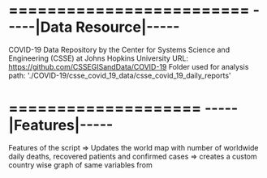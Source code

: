 =========================
-----|Data Resource|-----
=========================

COVID-19 Data Repository by the Center for Systems Science and Engineering (CSSE) at Johns Hopkins University
URL: https://github.com/CSSEGISandData/COVID-19
Folder used for analysis
path: './COVID-19/csse_covid_19_data/csse_covid_19_daily_reports'

====================
-----|Features|-----
====================
Features of the script
	=> Updates the world map with number of worldwide daily deaths, recovered patients and confirmed cases
	=> creates a custom country wise graph of same variables from 

